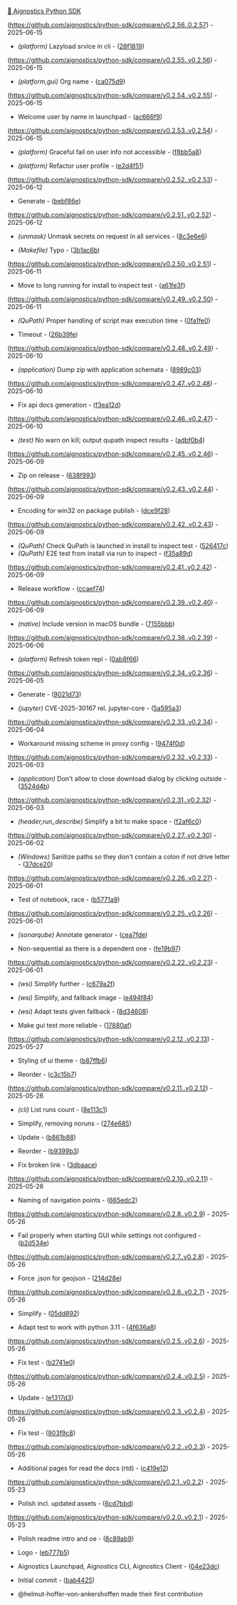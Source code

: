 [🔬 Aignostics Python SDK](https://aignostics.readthedocs.io/en/latest/)

(https://github.com/aignostics/python-sdk/compare/v0.2.56..0.2.57) - 2025-06-15


- *(platform)* Lazyload srvice in cli - ([28f1819](https://github.com/aignostics/python-sdk/commit/28f18195c06c2d69a569b4a44b9dcc2e1b07421b))


(https://github.com/aignostics/python-sdk/compare/v0.2.55..v0.2.56) - 2025-06-15


- *(platform,gui)* Org name - ([ca075d9](https://github.com/aignostics/python-sdk/commit/ca075d9bc803722c5faae5af2e8f21a8b558e03a))


(https://github.com/aignostics/python-sdk/compare/v0.2.54..v0.2.55) - 2025-06-15


- Welcome user by name in launchpad - ([ac666f9](https://github.com/aignostics/python-sdk/commit/ac666f932f53531770dd3a852b37a80d3b453dd6))


(https://github.com/aignostics/python-sdk/compare/v0.2.53..v0.2.54) - 2025-06-15


- *(platform)* Graceful fail on user info not accessible - ([f8bb5a8](https://github.com/aignostics/python-sdk/commit/f8bb5a8194c8970d6420d4f748e33b4fd570ef88))


- *(platform)* Refactor user profile - ([e2d4f51](https://github.com/aignostics/python-sdk/commit/e2d4f51a19f08320e4f66b5d284546a501f4fda3))


(https://github.com/aignostics/python-sdk/compare/v0.2.52..v0.2.53) - 2025-06-12


- Generate - ([bebf86e](https://github.com/aignostics/python-sdk/commit/bebf86e6286e1780ae350673ba6bf5ca057381f7))


(https://github.com/aignostics/python-sdk/compare/v0.2.51..v0.2.52) - 2025-06-12


- *(unmask)* Unmask secrets on request in all services - ([8c3e6e6](https://github.com/aignostics/python-sdk/commit/8c3e6e6a9f7b1dde8515458c0304387cf831fe61))


- *(Makefile)* Typo - ([3b1ac6b](https://github.com/aignostics/python-sdk/commit/3b1ac6b9c6be8e60a63ad16253dd45041193afdb))


(https://github.com/aignostics/python-sdk/compare/v0.2.50..v0.2.51) - 2025-06-11


- Move to long running for install to inspect test - ([a61fe3f](https://github.com/aignostics/python-sdk/commit/a61fe3f12c8483c994606822ebab1072d6d70a1a))


(https://github.com/aignostics/python-sdk/compare/v0.2.49..v0.2.50) - 2025-06-11


- *(QuPath)* Proper handling of script max execution time - ([0fa1fe0](https://github.com/aignostics/python-sdk/commit/0fa1fe0e586dbf4eadacf49ba24282655cd84743))


- Timeout - ([26b39fe](https://github.com/aignostics/python-sdk/commit/26b39fe87d6589ffe71155a6e0d1c35e2b9a017d))


(https://github.com/aignostics/python-sdk/compare/v0.2.48..v0.2.49) - 2025-06-10


- *(application)* Dump zip with application schemata - ([8989c03](https://github.com/aignostics/python-sdk/commit/8989c03b5ab561defa3eb8154a00591c44afb876))


(https://github.com/aignostics/python-sdk/compare/v0.2.47..v0.2.48) - 2025-06-10


- Fix api docs generation - ([f3ea12d](https://github.com/aignostics/python-sdk/commit/f3ea12d87c4e629f40af4df08fc61bc64e460353))


(https://github.com/aignostics/python-sdk/compare/v0.2.46..v0.2.47) - 2025-06-10


- *(test)* No warn on kill; output qupath inspect results - ([adbf0b4](https://github.com/aignostics/python-sdk/commit/adbf0b4ebee9ef17bb9a6478c70a988d87571097))


(https://github.com/aignostics/python-sdk/compare/v0.2.45..v0.2.46) - 2025-06-09


- Zip on release - ([638f993](https://github.com/aignostics/python-sdk/commit/638f993d2e95e539203bca7da22ed2cb9d6ba2ae))


(https://github.com/aignostics/python-sdk/compare/v0.2.43..v0.2.44) - 2025-06-09


- Encoding for win32 on package publish - ([dce9f28](https://github.com/aignostics/python-sdk/commit/dce9f28094b9315b395ef81d39f29fa4a303bb68))


(https://github.com/aignostics/python-sdk/compare/v0.2.42..v0.2.43) - 2025-06-09


- *(QuPath)* Check QuPath is launched in install to inspect test - ([526417c](https://github.com/aignostics/python-sdk/commit/526417cad780449ba80f894ac55889fe43491114))
- *(QuPath)* E2E test from install via run to inspect - ([f35a89d](https://github.com/aignostics/python-sdk/commit/f35a89d26e9a2408e43c67d638866500b3a2c2c2))


(https://github.com/aignostics/python-sdk/compare/v0.2.41..v0.2.42) - 2025-06-09


- Release workflow - ([ccaef74](https://github.com/aignostics/python-sdk/commit/ccaef740ed807288ebb9b705af0cd160635949cb))


(https://github.com/aignostics/python-sdk/compare/v0.2.39..v0.2.40) - 2025-06-09


- *(native)* Include version in macOS bundle - ([7155bbb](https://github.com/aignostics/python-sdk/commit/7155bbb34ebd6656ce68b0231616a21dbcc4eb6c))


(https://github.com/aignostics/python-sdk/compare/v0.2.38..v0.2.39) - 2025-06-06


- *(platform)* Refresh token repl - ([0ab8f66](https://github.com/aignostics/python-sdk/commit/0ab8f66b2b26cca7de13112ef1753267ec6f845d))


(https://github.com/aignostics/python-sdk/compare/v0.2.34..v0.2.36) - 2025-06-05


- Generate - ([9021d73](https://github.com/aignostics/python-sdk/commit/9021d73dfdd6ff3e85cc17f633bddbf2f5c4170d))


- *(jupyter)* CVE-2025-30167 rel. jupyter-core - ([5a595a3](https://github.com/aignostics/python-sdk/commit/5a595a3a5a2cf1d49490d7190d070a59e3590453))


(https://github.com/aignostics/python-sdk/compare/v0.2.33..v0.2.34) - 2025-06-04


- Workaround missing scheme in proxy config - ([9474f0d](https://github.com/aignostics/python-sdk/commit/9474f0dca775508e5e9caac8f9f68b8348987c66))


(https://github.com/aignostics/python-sdk/compare/v0.2.32..v0.2.33) - 2025-06-03


- *(application)* Don't allow to close download dialog by clicking outside - ([3524d4b](https://github.com/aignostics/python-sdk/commit/3524d4b54849a60270d48213dde94de7909defcc))


(https://github.com/aignostics/python-sdk/compare/v0.2.31..v0.2.32) - 2025-06-03


- *(header,run_describe)* Simplify a bit to make space - ([f2af6c0](https://github.com/aignostics/python-sdk/commit/f2af6c0a19217551b250e442d0a282a9e4c8d5ef))


(https://github.com/aignostics/python-sdk/compare/v0.2.27..v0.2.30) - 2025-06-02


- *(Windows)* Sanitize paths so they don't contain a colon if not drive letter - ([37dce20](https://github.com/aignostics/python-sdk/commit/37dce20076ef238f3baafbcc53186e50a44c0b60))


(https://github.com/aignostics/python-sdk/compare/v0.2.26..v0.2.27) - 2025-06-01


- Test of notebook, race - ([b5771a9](https://github.com/aignostics/python-sdk/commit/b5771a9f16b489499fc53da12a6e3d9e578c9f87))


(https://github.com/aignostics/python-sdk/compare/v0.2.25..v0.2.26) - 2025-06-01


- *(sonarqube)* Annotate generator - ([cea7fde](https://github.com/aignostics/python-sdk/commit/cea7fdec17fff5064c081933b36b6a076b3ce2d0))


- Non-sequential as there is a dependent one - ([fe19b97](https://github.com/aignostics/python-sdk/commit/fe19b9773f160963c9b39a4a53e9babea49764af))


(https://github.com/aignostics/python-sdk/compare/v0.2.22..v0.2.23) - 2025-06-01


- *(wsi)* Simplify further - ([c679a2f](https://github.com/aignostics/python-sdk/commit/c679a2fe1f66e20b88d114a7f1f80e56040efef6))
- *(wsi)* Simplify, and fallback image - ([e494f84](https://github.com/aignostics/python-sdk/commit/e494f84fd9a7a2a5bcc699085570e3f946b33638))


- *(wsi)* Adapt tests given fallback - ([8d34608](https://github.com/aignostics/python-sdk/commit/8d346088e0a7e2ab03282de93fd4cb83b4270ef7))
- Make gui test more reliable - ([17880af](https://github.com/aignostics/python-sdk/commit/17880afa3f4a84d1a6173293f2ea3c59f2cd8a1b))


(https://github.com/aignostics/python-sdk/compare/v0.2.12..v0.2.13) - 2025-05-27


- Styling of ui theme - ([b87ffb6](https://github.com/aignostics/python-sdk/commit/b87ffb67df666ea0f987b341321c6c560f1113f2))


- Reorder - ([c3c15b7](https://github.com/aignostics/python-sdk/commit/c3c15b7ddc6ff71caa3cc556da0ff2053209adef))


(https://github.com/aignostics/python-sdk/compare/v0.2.11..v0.2.12) - 2025-05-26


- *(cli)* List runs count - ([8e113c1](https://github.com/aignostics/python-sdk/commit/8e113c1560fee92057ba4bcce5c81e42bfeffacb))


- Simplify, removing noruns - ([274e685](https://github.com/aignostics/python-sdk/commit/274e6858f5a8a3332e4c49421e5c3a0b48d46bef))


- Update - ([b861b88](https://github.com/aignostics/python-sdk/commit/b861b88bfde53e6493fa12d4b3ea5ccfbf4d3410))
- Reorder - ([b9399b3](https://github.com/aignostics/python-sdk/commit/b9399b33c8eedf76aa2f3f8c6421d139dc6b0243))
- Fix broken link - ([3dbaace](https://github.com/aignostics/python-sdk/commit/3dbaace2a4ca769c7c7b103dfbe51c4b52a5a843))


(https://github.com/aignostics/python-sdk/compare/v0.2.10..v0.2.11) - 2025-05-26


- Naming of navigation points - ([665edc2](https://github.com/aignostics/python-sdk/commit/665edc2dfd9fd8dff4a734f18c8aa01d6182dbc6))


(https://github.com/aignostics/python-sdk/compare/v0.2.8..v0.2.9) - 2025-05-26


- Fail properly when starting GUI while settings not configured - ([b2d534e](https://github.com/aignostics/python-sdk/commit/b2d534e0479ad94f02cdf57c961c7fb3a4145123))


(https://github.com/aignostics/python-sdk/compare/v0.2.7..v0.2.8) - 2025-05-26


- Force .json for geojson - ([214d28e](https://github.com/aignostics/python-sdk/commit/214d28e101a3a3909be1668191644cf83f57019d))


(https://github.com/aignostics/python-sdk/compare/v0.2.6..v0.2.7) - 2025-05-26


- Simplify - ([05dd892](https://github.com/aignostics/python-sdk/commit/05dd89204bd418f3507b9c7c8737c0c021b6be89))


- Adapt test to work with python 3.11 - ([4f636a8](https://github.com/aignostics/python-sdk/commit/4f636a8c6dd51ae6bbae5a4ef7c05a625b7fd66e))


(https://github.com/aignostics/python-sdk/compare/v0.2.5..v0.2.6) - 2025-05-26


- Fix test - ([b2741e0](https://github.com/aignostics/python-sdk/commit/b2741e02e7769af9b4a590ffc0a90bc6dbcc215d))


(https://github.com/aignostics/python-sdk/compare/v0.2.4..v0.2.5) - 2025-05-26


- Update - ([e1317d3](https://github.com/aignostics/python-sdk/commit/e1317d38a71877164f508b3021b432a816d3e2fe))


(https://github.com/aignostics/python-sdk/compare/v0.2.3..v0.2.4) - 2025-05-26


- Fix test - ([903f9c8](https://github.com/aignostics/python-sdk/commit/903f9c8adcd7e3c96915edb742b3e1c609440b0a))


(https://github.com/aignostics/python-sdk/compare/v0.2.2..v0.2.3) - 2025-05-26


- Additional pages for read the docs (rtd) - ([c419e12](https://github.com/aignostics/python-sdk/commit/c419e1205a01f8e15700a5ce0bcfc6eeb0c5c056))


(https://github.com/aignostics/python-sdk/compare/v0.2.1..v0.2.2) - 2025-05-23


- Polish incl. updated assets - ([6cd7bbd](https://github.com/aignostics/python-sdk/commit/6cd7bbd939751b42baff5154d9922d77ec8b11fe))


(https://github.com/aignostics/python-sdk/compare/v0.2.0..v0.2.1) - 2025-05-23


- Polish readme intro and oe - ([8c89ab9](https://github.com/aignostics/python-sdk/commit/8c89ab9e5f498585405da461a406083b46d84288))
- Logo - ([eb777b5](https://github.com/aignostics/python-sdk/commit/eb777b5925abc4e601761af3c9a335e0577e4db1))




- Aignostics Launchpad, Aignostics CLI, Aignostics Client - ([04e23dc](https://github.com/aignostics/python-sdk/commit/04e23dc3ccd0cb287319e6c251ca3e229866e66e))


- Initial commit - ([bab4425](https://github.com/aignostics/python-sdk/commit/bab442520015b96dd922a0a4fc3a87b920f3fb94))



* @helmut-hoffer-von-ankershoffen made their first contribution


